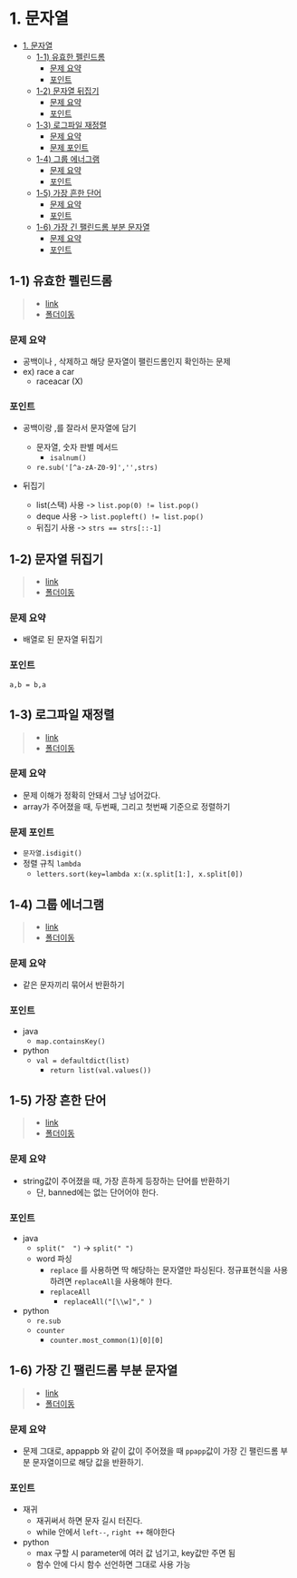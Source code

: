 # 1. 문자열

<!-- TOC -->

- [1. 문자열](#1-문자열)
  - [1-1) 유효한 펠린드롬](#1-1-유효한-펠린드롬)
    - [문제 요약](#문제-요약)
    - [포인트](#포인트)
  - [1-2) 문자열 뒤집기](#1-2-문자열-뒤집기)
    - [문제 요약](#문제-요약-1)
    - [포인트](#포인트-1)
  - [1-3) 로그파일 재정렬](#1-3-로그파일-재정렬)
    - [문제 요약](#문제-요약-2)
    - [문제 포인트](#문제-포인트)
  - [1-4) 그룹 에너그램](#1-4-그룹-에너그램)
    - [문제 요약](#문제-요약-3)
    - [포인트](#포인트-2)
  - [1-5) 가장 흔한 단어](#1-5-가장-흔한-단어)
    - [문제 요약](#문제-요약-4)
    - [포인트](#포인트-3)
  - [1-6) 가장 긴 팰린드롬 부분 문자열](#1-6-가장-긴-팰린드롬-부분-문자열)
    - [문제 요약](#문제-요약-5)
    - [포인트](#포인트-4)

<!-- /TOC -->

## 1-1) 유효한 펠린드롬

> * [link](https://leetcode.com/problems/valid-palindrome/)
> * [폴더이동](./유효한펠린드롬/)

### 문제 요약

* 공백이나 , 삭제하고 해당 문자열이 팰린드롬인지 확인하는 문제
* ex) race a car
  * raceacar (X)

### 포인트

* 공백이랑 ,를 잘라서 문자열에 담기
  * 문자열, 숫자 판별 메서드
    * `isalnum()`
  * `re.sub('[^a-zA-Z0-9]','',strs)`

* 뒤집기
  * list(스택) 사용 -> `list.pop(0) != list.pop()`
  * deque 사용 -> `list.popleft() != list.pop()`
  * 뒤집기 사용 -> `strs == strs[::-1]`

## 1-2) 문자열 뒤집기

> * [link](https://leetcode.com/problems/reverse-string/)
> * [폴더이동](./문자열뒤집기/)

### 문제 요약

* 배열로 된 문자열 뒤집기

### 포인트

`a,b = b,a`

## 1-3) 로그파일 재정렬

> * [link](https://leetcode.com/problems/reorder-data-in-log-files/)
> * [폴더이동](./로그파일재정렬)

### 문제 요약

* 문제 이해가 정확히 안돼서 그냥 넘어갔다.
* array가 주어졌을 때, 두번째, 그리고 첫번째 기준으로 정렬하기

### 문제 포인트

* `문자열.isdigit()`
* 정렬 규칙 `lambda`
  * `letters.sort(key=lambda x:(x.split[1:], x.split[0])`

## 1-4) 그룹 에너그램

> * [link](https://leetcode.com/problems/group-anagrams/)
> * [폴더이동](./그룹애너그램)

### 문제 요약

* 같은 문자끼리 묶어서 반환하기

### 포인트

* java
  * `map.containsKey()`
* python
  * `val = defaultdict(list)`
    * `return list(val.values())`

## 1-5) 가장 흔한 단어

> * [link](https://leetcode.com/problems/most-common-word/)
> * [폴더이동](./가장흔한단어/)

### 문제 요약

* string값이 주어졌을 때, 가장 흔하게 등장하는 단어를 반환하기
  * 단, banned에는 없는 단어어야 한다.

### 포인트

* java
  * `split("  ")` -> `split(" ")`
  * word 파싱
    * `replace` 를 사용하면 딱 해당하는 문자열만 파싱된다. 정규표현식을 사용하려면 `replaceAll`을 사용해야 한다.
    * `replaceAll`
      * `replaceAll("[\\w]"," )`
* python
  * `re.sub`
  * `counter`
    * `counter.most_common(1)[0][0]`

## 1-6) 가장 긴 팰린드롬 부분 문자열

> * [link](https://leetcode.com/problems/longest-palindromic-substring/)
> * [폴더이동](./가장긴팰린드롬부분문자열/)

### 문제 요약

* 문제 그대로, appappb 와 같이 값이 주어졌을 때 `ppapp`값이 가장 긴 팰린드롬 부분 문자열이므로 해당 값을 반환하기.

### 포인트

* 재귀
  * 재귀써서 하면 문자 길시 터진다.
  * while 안에서 `left--`, `right ++` 해야한다
* python
  * max 구할 시 parameter에 여러 값 넘기고, key값만 주면 됨
  * 함수 안에 다시 함수 선언하면 그대로 사용 가능